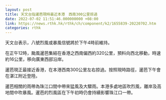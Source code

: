 ```yaml
---
layout: post
title: 天文台指暹芭現時最近本港　西南300公里掠過
date: 2022-07-02 11:51:46.000000000 +08:00
link: https://news.rthk.hk/rthk/ch/component/k2/1655839-20220702.htm
categories: rthk
---
```


天文台表示，八號烈風或暴風信號將於下午4時前維持。

在正午12時，颱風暹芭集結在香港之西南偏西約320公里，預料向西北移動，時速約16公里，移向廣東西部沿岸。

暹芭現正最接近香港，在本港西南300公里左右掠過。按照現時路徑，暹芭下午會在湛江附近登陸。

暹芭相關的雨帶為珠江口間中帶來猛風及大驟雨。本港多處地區吹烈風，離岸及高地間中吹暴風。暹芭的烈風區在下午初時仍會持續影響珠江口一帶。
